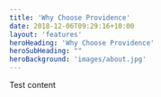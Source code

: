 ```yaml
---
title: 'Why Choose Providence'
date: 2018-12-06T09:29:16+10:00
layout: 'features'
heroHeading: 'Why Choose Providence'
heroSubHeading: ""
heroBackground: 'images/about.jpg'
---
```


Test content
